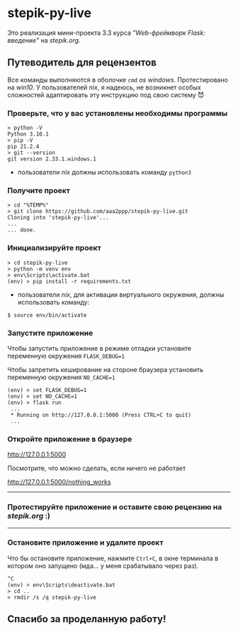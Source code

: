 # stepik-py-live

Это реализация мини-проекта 3.3 курса *"Web-фреймворк Flask: введение"* на *stepik.org*.

## Путеводитель для рецензентов

Все команды выполняются в оболочке <code>cmd</code> *os windows*. Протестировано на *win10*.
У пользователей *nix*, я надеюсь, не возникнет особых сложностей адаптировать
эту инструкцию под свою систему 😈

### Проверьте, что у вас установлены необходимы программы

```
> python -V
Python 3.10.1
> pip -V
pip 21.2.4
> git --version
git version 2.33.1.windows.1
```

* пользователи *nix* должны использовать команду <code>python3</code>

### Получите проект

```
> cd "%TEMP%"
> git clone https://github.com/aaa2ppp/stepik-py-live.git
Cloning into 'stepik-py-live'...
...
... done.
```

### Инициализируйте проект

```
> cd stepik-py-live
> python -m venv env
> env\Scripts\activate.bat
(env) > pip install -r requirements.txt
```

* пользователи *nix*, для активации виртуального окружения, должны использовать команду:

```
$ source env/bin/activate
```

### Запустите приложение

Чтобы запустить приложение в режиме отладки установите переменную окружения <code>FLASK_DEBUG=1</code>

Чтобы запретить кеширование на стороне браузера установить переменную окружения <code>NO_CACHE=1</code>

```
(env) > set FLASK_DEBUG=1
(env) > set NO_CACHE=1
(env) > flask run
 ...
 * Running on http://127.0.0.1:5000 (Press CTRL+C to quit)
 ...
```

### Откройте приложение в браузере

http://127.0.0.1:5000

Посмотрите, что можно сделать, если ничего не работает

http://127.0.0.1:5000/nothing_works

---

### Протестируйте приложение и оставите свою рецензию на *stepik.org* :)

---

### Остановите приложение и удалите проект

Что бы остановите приложение, нажмите <code>Ctrl+C</code>, в окне терминала в котором оно запущено
(мда... у меня срабатывало через раз).

```
^C
(env) > env\Scripts\deactivate.bat
> cd ..
> rmdir /s /q stepik-py-live
```

## Спасибо за проделанную работу!
